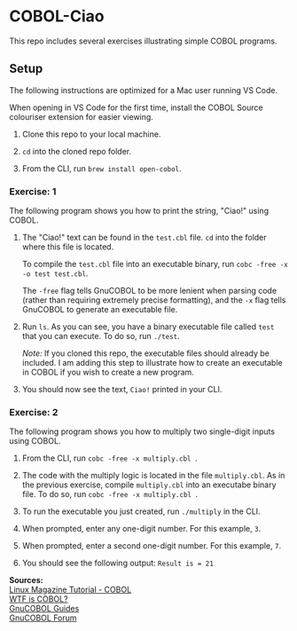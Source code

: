 # COBOL-Ciao

This repo includes several exercises illustrating simple COBOL programs.

## Setup

The following instructions are optimized for a Mac user running VS Code.<br/>

When opening in VS Code for the first time, install the COBOL Source colouriser extension for easier viewing.<br/>

1. Clone this repo to your local machine.<br/>

1. `cd` into the cloned repo folder.<br/>

1. From the CLI, run `brew install open-cobol`.<br/>

### Exercise: 1

The following program shows you how to print the string, "Ciao!" using COBOL.

1. The "Ciao!" text can be found in the `test.cbl` file. `cd` into the folder where this file is located.<br/>

    To compile the `test.cbl` file into an executable binary, run `cobc -free -x -o test test.cbl`.<br/>

    The `-free` flag tells GnuCOBOL to be more lenient when parsing code (rather than requiring extremely precise formatting), and the `-x` flag tells GnuCOBOL to generate an executable file.<br/>

2. Run `ls`. As you can see, you have a binary executable file called `test` that you can execute. To do so, run `./test`.

    *Note:* If you cloned this repo, the executable files should already be included. I am adding this step to illustrate how to create an executable in COBOL if you wish to create a new program.

3. You should now see the text, `Ciao!` printed in your CLI.

### Exercise: 2

The following program shows you how to multiply two single-digit inputs using COBOL.

1. From the CLI, run `cobc -free -x multiply.cbl `.<br/>

1. The code with the multiply logic is located in the file `multiply.cbl`. As in the previous exercise, compile `multiply.cbl` into an executabe binary file. To do so, run `cobc -free -x multiply.cbl `.<br/>

1. To run the executable you just created, run `./multiply` in the CLI.<br/>

1. When prompted, enter any one-digit number. For this example, `3`.<br/>

1. When prompted, enter a second one-digit number. For this example, `7`.<br/>

1. You should see the following output: `Result is = 21`

**Sources:**<br/>
[Linux Magazine Tutorial - COBOL](https://www.linux-magazine.com/Issues/2017/204/Tutorials-COBOL#article_l2)<br/>
[WTF is COBOL?](https://youtu.be/TKOr43VmlC0)<br/>
[GnuCOBOL Guides](https://open-cobol.sourceforge.io/)<br/>
[GnuCOBOL Forum](https://sourceforge.net/p/open-cobol/discussion/help/thread/99697726c5/)<br/>
